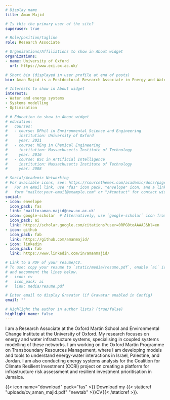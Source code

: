 ```yaml
---
# Display name
title: Aman Majid

# Is this the primary user of the site?
superuser: true

# Role/position/tagline
role: Research Associate 

# Organizations/Affiliations to show in About widget
organizations:
- name: University of Oxford
  url: https://www.eci.ox.ac.uk/

# Short bio (displayed in user profile at end of posts)
bio: Aman Majid is a Postdoctoral Research Associate in Energy and Water Systems at the Oxford Martin School and the Environmental Change Institute

# Interests to show in About widget
interests:
- Water and energy systems
- Systems modelling 
- Optimisation

# # Education to show in About widget
# education:
#   courses:
#   - course: DPhil in Environmental Science and Engineering
#     institution: University of Oxford
#     year: 2021
#   - course: MEng in Chemical Engineering
#     institution: Massachusetts Institute of Technology
#     year: 2016
#   - course: BSc in Artificial Intelligence
#     institution: Massachusetts Institute of Technology
#     year: 2008

# Social/Academic Networking
# For available icons, see: https://sourcethemes.com/academic/docs/page-builder/#icons
#   For an email link, use "fas" icon pack, "envelope" icon, and a link in the
#   form "mailto:your-email@example.com" or "/#contact" for contact widget.
social:
- icon: envelope
  icon_pack: fas
  link: 'mailto:aman.majid@new.ox.ac.uk'
- icon: google-scholar  # Alternatively, use `google-scholar` icon from `ai` icon pack
  icon_pack: ai
  link: https://scholar.google.com/citations?user=0RPG0toAAAAJ&hl=en
- icon: github
  icon_pack: fab
  link: https://github.com/amanmajid/
- icon: linkedin
  icon_pack: fab
  link: https://www.linkedin.com/in/amanmajid/

# Link to a PDF of your resume/CV.
# To use: copy your resume to `static/media/resume.pdf`, enable `ai` icons in `params.toml`, 
# and uncomment the lines below.
# - icon: cv
#   icon_pack: ai
#   link: media/resume.pdf

# Enter email to display Gravatar (if Gravatar enabled in Config)
email: ""

# Highlight the author in author lists? (true/false)
highlight_name: false
---
```


I am a Research Associate at the Oxford Martin School and Environmental Change Institute at the University of Oxford. My research focuses on energy and water infrastructure systems, specialising in coupled systems modelling of these networks. I am working on the Oxford Martin Programme on Transboundary Resources Management, where I am developing models and tools to understand energy-water interactions in Israel, Palestine, and Jordan. I am also conducting energy systems analysis for the Coalition for Climate Resilient Investment (CCRI) project on creating a platform for infrastructure risk assessment and resilient investment prioritisation in Jamaica.

{{< icon name="download" pack="fas" >}} Download my {{< staticref "uploads/cv_aman_majid.pdf" "newtab" >}}CV{{< /staticref >}}.
